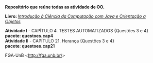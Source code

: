 <b>Repositório que reúne todas as atividade de OO.</b>

<b>Livro: </b> <i><a href="http://ccsl.ime.usp.br/files/books/intro-java-cc.pdf">Introdução à Ciência da Computação
com Java e Orientação a Objetos</a></i>

<b>Atividade I</b> - CAPÍTULO 4. TESTES AUTOMATIZADOS {Questões 3 e 4}
<br/><b>pacote: questoes.cap4</b>
<br/>
<b>Atividade II</b> - CAPÍTULO 21. Herança {Questões 3 e 4}
<br/><b>pacote: questoes.cap21</b>

FGA-UnB <<http://fga.unb.br/>>
